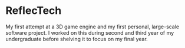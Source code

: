 # ReflecTech
My first attempt at a 3D game engine and my first personal, large-scale software project. I worked on this during second and third year of my undergraduate before shelving it to focus on my final year.
